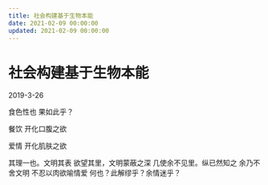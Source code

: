 ```yaml
---
title: 社会构建基于生物本能
date: 2021-02-09 00:00:00
updated: 2021-02-09 00:00:00
---
```


# 社会构建基于生物本能

2019-3-26

食色性也 果如此乎？

餐饮 开化口腹之欲

爱情 开化肌肤之欲

其理一也。文明其表 欲望其里，文明蒙蔽之深 几使余不见里。纵已然知之 余乃不舍文明 不忍以肉欲喻情爱 何也？此解缪乎？余情迷乎？

